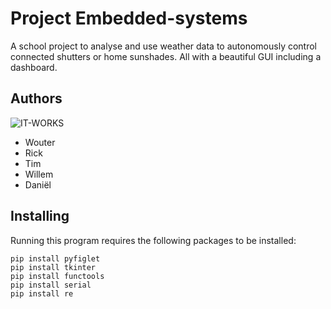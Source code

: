 # Project Embedded-systems
A school project to analyse and use weather data to autonomously control connected shutters or home sunshades. All with a beautiful GUI including a dashboard.

## Authors
![IT-WORKS](https://image.ibb.co/ejw7aL/Capture.jpg)
- Wouter
- Rick
- Tim
- Willem
- Daniël

## Installing
Running this program requires the following packages to be installed: 
```
pip install pyfiglet
pip install tkinter
pip install functools
pip install serial
pip install re
```
